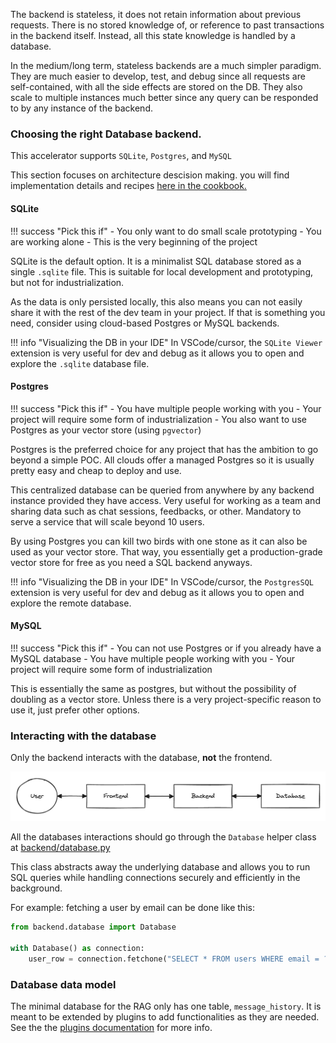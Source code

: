 The backend is stateless, it does not retain information about previous requests. There is no stored knowledge of, or reference to past transactions in the backend itself. Instead, all this state knowledge is handled by a database.

In the medium/long term, stateless backends are a much simpler paradigm. They are much easier to develop, test, and debug since all requests are self-contained, with all the side effects are stored on the DB. They also scale to multiple instances much better since any query can be responded to by any instance of the backend.

### Choosing the right Database backend.

This accelerator supports `SQLite`, `Postgres`, and `MySQL`

This section focuses on architecture descision making. you will find implementation details and recipes [here in the cookbook.](cookbook/configs/databases_configs.md)

#### SQLite

!!! success "Pick this if"
    - You only want to do small scale prototyping
    - You are working alone
    - This is the very beginning of the project


SQLite is the default option. It is a minimalist SQL database stored as a single `.sqlite` file. This is suitable for local development and prototyping, but not for industrialization.

As the data is only persisted locally, this also means you can not easily share it with the rest of the dev team in your project. If that is something you need, consider using cloud-based Postgres or MySQL backends.

!!! info "Visualizing the DB in your IDE"
    In VSCode/cursor, the `SQLite Viewer` extension is very useful for dev and debug as it allows you to open and explore the `.sqlite` database file.

#### Postgres

!!! success "Pick this if"
    - You have multiple people working with you
    - Your project will require some form of industrialization
    - You also want to use Postgres as your vector store (using `pgvector`)

Postgres is the preferred choice for any project that has the ambition to go beyond a simple POC. All clouds offer a managed Postgres so it is usually pretty easy and cheap to deploy and use.

This centralized database can be queried from anywhere by any backend instance provided they have access. Very useful for working as a team and sharing data such as chat sessions, feedbacks, or other. Mandatory to serve a service that will scale beyond 10 users.

By using Postgres you can kill two birds with one stone as it can also be used as your vector store. That way, you essentially get a production-grade vector store for free as you need a SQL backend anyways.

!!! info "Visualizing the DB in your IDE"
    In VSCode/cursor, the `PostgresSQL` extension is very useful for dev and debug as it allows you to open and explore the remote database.

#### MySQL

!!! success "Pick this if"
    - You can not use Postgres or if you already have a MySQL database
    - You have multiple people working with you
    - Your project will require some form of industrialization

This is essentially the same as postgres, but without the possibility of doubling as a vector store. Unless there is a very project-specific reason to use it, just prefer other options.

### Interacting with the database

Only the backend interacts with the database, **not** the frontend.

![](3t_architecture.png)

All the databases interactions should go through the `Database` helper class at [backend/database.py](https://github.com/artefactory/skaff-rag-accelerator/blob/main/backend/database.py)

This class abstracts away the underlying database and allows you to run SQL queries while handling connections securely and efficiently in the background.

For example: fetching a user by email can be done like this:
```python
from backend.database import Database

with Database() as connection:
    user_row = connection.fetchone("SELECT * FROM users WHERE email = ?", (email,))
```

### Database data model

The minimal database for the RAG only has one table, `message_history`. It is meant to be extended by plugins to add functionalities as they are needed. See the the [plugins documentation](backend/plugins/plugins.md) for more info.
